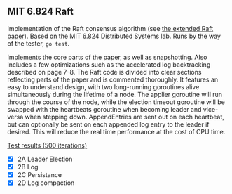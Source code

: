 ## MIT 6.824 Raft

Implementation of the Raft consensus algorithm (see [the extended Raft paper](https://pdos.csail.mit.edu/6.824/papers/raft-extended.pdf)). Based on the MIT 6.824 Distributed Systems lab. Runs by the way of the tester, `go test`.

Implements the core parts of the paper, as well as snapshotting. Also includes a few optimizations such as the accelerated log backtracking described on page 7-8. The Raft code is divided into clear sections reflecting parts of the paper and is commented thoroughly. It features an easy to understand design, with two long-running goroutines alive simultaneously during the lifetime of a node. The applier goroutine will run through the course of the node, while the election timeout goroutine will be swapped with the heartbeats goroutine when becoming leader and vice-versa when stepping down. AppendEntries are sent out on each heartbeat, but can optionally be sent on each appended log entry to the leader if desired. This will reduce the real time performance at the cost of CPU time.

[Test results (500 iterations)](https://github.com/embeage/6.824-raft/blob/master/tests.txt)
- [x] 2A Leader Election
- [x] 2B Log
- [x] 2C Persistance
- [x] 2D Log compaction
